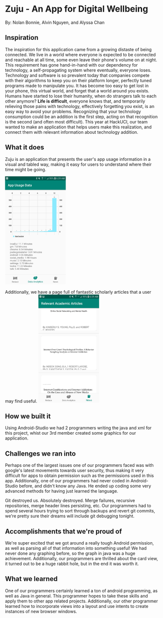 # Zuju - An App for Digital Wellbeing 
By: Nolan Bonnie, Alvin Nguyen, and Alyssa Chan
## Inspiration
The inspiration for this application came from a growing distaste of being connected. We live in a world where everyone is expected to be connected and reachable at all time, some even leave their phone's volume on at night. This requirement has gone hand-in-hand with our dependency for technology, a self-propagating system where eventually, everyone loses. Technology and software is so prevalent today that companies compete with their algorithms to keep you on their platform longer, perfectly tuned programs made to manipulate you. It has become too easy to get lost in your phone, this virtual world, and forget that a world around you exists. Humans have started to lose their humanity, when do strangers talk to each other anymore? **Life is difficult**, everyone knows that, and temporarily relieving those pains with technology, effectively forgetting you exist, is an easy way to avoid your problems. Recognizing that your technology consumption could be an addition is the first step, acting on that recognition is the second (and often most difficult). This year at HackUCI, our team wanted to make an application that helps users make this realization, and connect them with relevant information about technology addition. 
## What it does
Zuju is an application that presents the user's app usage information in a visual and tabled way, making it easy for users to understand where their time might be going. 


<img src="https://github.com/NolanRBonnie/socialmedia_removal/blob/master/Photos/Screenshot_20190217-060917_social_media.jpg" alt="Data Analytics Page" width="200">


Additionally, we have a page full of fantastic scholarly articles that a user may find useful.
<img src="https://github.com/NolanRBonnie/socialmedia_removal/blob/master/Photos/Screenshot_20190217-060927_social_media.jpg" alt="Scholarly Sources Page" width="200">

## How we built it
Using Android-Studio we had 2 programmers writing the java and xml for this project, whist our 3rd member created some graphics for our application. 
## Challenges we ran into
Perhaps one of the largest issues one of our programmers faced was with google's latest movements towards user security, thus making it very difficult for apps to obtain permission such as the permissions used in this app. Additionally, one of our programmers had never coded in Android-Studio before, and didn't know any Java. He ended up coding some very advanced methods for having just learned the language. 

Git destroyed us. Absolutely destroyed. Merge failures, recursive repositories, merge header lines persisting, etc. Our programmers had to spend several hours trying to sort through backups and revert git commits, we're pretty sure their dreams will include git debugging tonight. 
## Accomplishments that we're proud of
We're super excited that we got around a really tough Android permission, as well as parsing all of that information into something useful! We had never done any graphing before, so the graph in java was a huge achievement. Additionally, our programmers are thrilled about the card view, it turned out to be a huge rabbit hole, but in the end it was worth it.
## What we learned
One of our programmers certainly learned a ton of android programming, as well as Java in general. This programmer hopes to take these skills and apply them to other app related projects. Additionally, our other programmer learned how to incorporate views into a layout and use intents to create instances of new browser windows.
